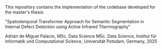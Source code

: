 This repository contains the implementation of the codebase developed for the master's thesis:

"Spatiotemporal Transformer Approach for Semantic Segmentation in Internal Defect Detection using Active Infrared Thermography"

Adrián de Miguel Palacio, MSc. Data Science
MSc. Data Science, Institut für Informatik und Computational Science, Universität Potsdam, Germany, 2025
